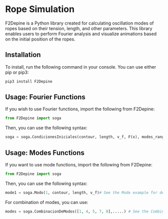 # Rope Simulation
F2Depine is a Python library created for calculating oscillation modes of ropes based on their tension, length, and other parameters. This library enables users to perform Fourier analysis and visualize animations based on the initial position of the ropes.


## Installation
To install, run the following command in your console. You can use either pip or pip3:
```bash
pip3 install F2Depine
```

## Usage: Fourier Functions
If you wish to use Fourier functions, import the following from F2Depine:
```python
from F2Depine import soga
```

Then, you can use the following syntax:
```python
soga = soga.CondicionesIniciales(contour, length, v_f, F(x), modes_range)# See the Fourier example for details
```

## Usage: Modes Functions
If you want to use mode functions, import the following from F2Depine:
```python
from F2Depine import soga
```

Then, you can use the following syntax:
```python
mode1 = soga.Modo(1, contour, length, v_f)# See the Mode example for details
```

For combination of modes, you can use:
```python
modes = soga.CombinacionDeModos([1, 4, 5, 7, 8],.....) # See the Combination of Modes example for details
```
